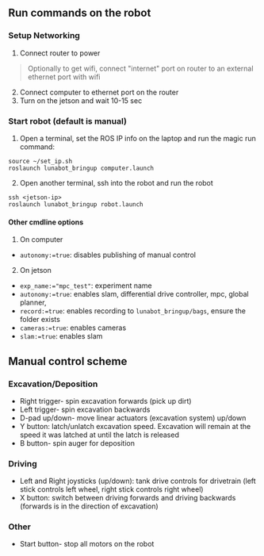 ## Run commands on the robot

### Setup Networking

1. Connect router to power

> Optionally to get wifi, connect "internet" port on router to an external ethernet port with wifi

2. Connect computer to ethernet port on the router
3. Turn on the jetson and wait 10-15 sec

### Start robot (default is manual)

1. Open a terminal, set the ROS IP info on the laptop and run the magic run command: 
```
source ~/set_ip.sh
roslaunch lunabot_bringup computer.launch
```

2. Open another terminal, ssh into the robot and run the robot
```
ssh <jetson-ip>
roslaunch lunabot_bringup robot.launch
```

#### Other cmdline options

1. On computer

- `autonomy:=true`: disables publishing of manual control

2. On jetson
- `exp_name:="mpc_test"`: experiment name
- `autonomy:=true`: enables slam, differential drive controller, mpc, global planner, 
- `record:=true`: enables recording to `lunabot_bringup/bags`, ensure the folder exists
- `cameras:=true`: enables cameras
- `slam:=true`: enables slam

## Manual control scheme

### Excavation/Deposition
- Right trigger- spin excavation forwards (pick up dirt)
- Left trigger- spin excavation backwards
- D-pad up/down- move linear actuators (excavation system) up/down
- Y button: latch/unlatch excavation speed. Excavation will remain at the speed it was latched at until the latch is released
- B button- spin auger for deposition

### Driving
- Left and Right joysticks (up/down): tank drive controls for drivetrain (left stick controls left wheel, right stick controls right wheel)
- X button: switch between driving forwards and driving backwards (forwards is in the direction of excavation)

### Other
- Start button- stop all motors on the robot
